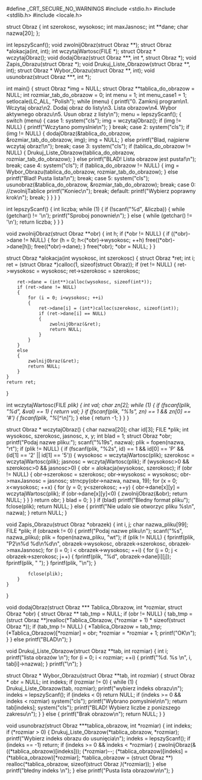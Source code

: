 #define _CRT_SECURE_NO_WARNINGS
#include <stdio.h>
#include <stdlib.h>
#include <locale.h>

struct Obraz
{
	int szerokosc, wysokosc;
	int maxJasnosc;
	int **dane;
	char nazwa[20];
};

int lepszyScanf();
void zwolnijObraz(struct Obraz **);
struct Obraz *alokacja(int, int);
int wczytajWartosc(FILE *);
struct Obraz * wczytajObraz();
void dodajObraz(struct Obraz ***, int *, struct Obraz *);
void Zapis_Obrazu(struct Obraz *);
void Drukuj_Liste_Obrazow(struct Obraz **, int);
struct Obraz * Wybor_Obrazu(struct Obraz **, int);
void usunobraz(struct Obraz ***, int *);


int main()
{
	struct Obraz *img = NULL;
	struct Obraz **tablica_do_obrazow = NULL;
	int rozmiar_tab_do_obrazow = 0;
	int menu = 1;
	int menu_case1 = 1;
	setlocale(LC_ALL, "Polish");
	while (menu)
	{
		printf("0. Zamknij program\n1. Wczytaj obraz\n2. Dodaj obraz do listy\n3. Lista obrazow\n4. Wybor aktywnego obrazu\n5. Usun obraz z listy\n");
		menu = lepszyScanf();
		{
			switch (menu)
			{
			case 1:
				system("cls");
				img = wczytajObraz();
				if (img != NULL) {
					printf("Wczytano pomyslnie\n");
				}
				break;
			case 2:
				system("cls");
				if (img != NULL) {
					dodajObraz(&tablica_do_obrazow, &rozmiar_tab_do_obrazow, img);
					img = NULL;
				}
				else printf("Blad, najpierw wczytaj obraz!\n");
				break;
			case 3:
				system("cls");
				if (tablica_do_obrazow != NULL) {
					Drukuj_Liste_Obrazow(tablica_do_obrazow, rozmiar_tab_do_obrazow);
				}
				else printf("BLAD! Lista obrazow jest pusta!\n");
				break;
			case 4:
				system("cls");
				if (tablica_do_obrazow != NULL) {
					img = Wybor_Obrazu(tablica_do_obrazow, rozmiar_tab_do_obrazow);
				}
				else printf("Blad! Pusta lista!\n");
				break;
			case 5:
				system("cls");
				usunobraz(&tablica_do_obrazow, &rozmiar_tab_do_obrazow);
				break;
			case 0:
				//zwolnijTablice
				printf("Koniec\n");
				break;
			default:
				printf("Wybierz poprawny krok\n");
				break;
			}
		}
	}
}


int lepszyScanf()
{
	int liczba;
	while (1)
	{
		if (!scanf("%d", &liczba))
		{
			while (getchar() != '\n');
			printf("Sproboj ponownie\n");
		}
		else {
			while (getchar() != '\n');
			return liczba;
		}
	}
}

void zwolnijObraz(struct Obraz **obr)
{
	int h;
	if (*obr != NULL)
	{
		if ((*obr)->dane != NULL)
		{
			for (h = 0; h<(*obr)->wysokosc; ++h)
				free((*obr)->dane[h]);
			free((*obr)->dane);
		}
		free(*obr);
		*obr = NULL;
	}
}

struct Obraz *alokacja(int wysokosc, int szerokosc)
{
	struct Obraz *ret;
	int i;
	ret = (struct Obraz *)calloc(1, sizeof(struct Obraz));
	if (ret != NULL)
	{
		ret->wysokosc = wysokosc;
		ret->szerokosc = szerokosc;

		ret->dane = (int**)calloc(wysokosc, sizeof(int*));
		if (ret->dane != NULL)
		{
			for (i = 0; i<wysokosc; ++i)
			{
				ret->dane[i] = (int*)calloc(szerokosc, sizeof(int));
				if (ret->dane[i] == NULL)
				{
					zwolnijObraz(&ret);
					return NULL;
				}
			}
		}
		else
		{
			zwolnijObraz(&ret);
			return NULL;
		}
	}
	return ret;
}

int wczytajWartosc(FILE *plik)
{
	int val;
	char zn[2];
	while (1)
	{
		if (fscanf(plik, "%d", &val) == 1)
		{
			return val;
		}
		if (fscanf(plik, "%1s", zn) == 1 && zn[0] == '#')
		{
			fscanf(plik, "%*[^\n]");
		}
		else
		{
			return -1;
		}
	}
}

struct Obraz * wczytajObraz()
{
	char nazwa[20];
	char id[3];
	FILE *plik;
	int wysokosc, szerokosc, jasnosc, x, y;
	int blad = 1;
	struct Obraz *obr;
	printf("Podaj nazwe pliku:");
	scanf("%19s", nazwa);
	plik = fopen(nazwa, "rt");
	if (plik != NULL)
	{
		if (fscanf(plik, "%2s", id) == 1 && id[0] == 'P' && (id[1] == '2' || id[1] == '5'))
		{
			wysokosc = wczytajWartosc(plik);
			szerokosc = wczytajWartosc(plik);
			jasnosc = wczytajWartosc(plik);
			if (wysokosc>0 && szerokosc>0 && jasnosc>0)
			{
				obr = alokacja(wysokosc, szerokosc);
				if (obr != NULL)
				{
					obr->szerokosc = szerokosc;
					obr->wysokosc = wysokosc;
					obr->maxJasnosc = jasnosc;
					strncpy(obr->nazwa, nazwa, 19);
					for (x = 0; x<wysokosc; ++x)
					{
						for (y = 0; y<szerokosc; ++y)
						{
							obr->dane[x][y] = wczytajWartosc(plik);
							if (obr->dane[x][y]<0)
							{
								zwolnijObraz(&obr);
								return NULL;
							}
						}
					}
					return obr;
				}
				blad = 0;
			}
		}
		if (blad) printf("Bledny format pliku");
		fclose(plik);
		return NULL;
	}
	else
	{
		printf("Nie udalo sie otworzyc pliku %s\n", nazwa);
	}
	return NULL;
}

void Zapis_Obrazu(struct Obraz *obrazek) {
	int i, j;
	char nazwa_pliku[99];
	FILE *plik;
	if (obrazek != 0) {
		printf("Podaj nazwe pliku\n");
		scanf("%s", nazwa_pliku);
		plik = fopen(nazwa_pliku, "wt");
		if (plik != NULL)
		{
			fprintf(plik, "P2\n%d %d\n%d\n", obrazek->wysokosc, obrazek->szerokosc, obrazek->maxJasnosc);
			for (i = 0; i < obrazek->wysokosc; ++i)
			{
				for (j = 0; j < obrazek->szerokosc; j++)
				{
					fprintf(plik, "%d", obrazek->dane[i][j]);
					fprintf(plik, " ");
				}
				fprintf(plik, "\n");
			}

			fclose(plik);
		}
	}
}

void dodajObraz(struct Obraz *** Tablica_Obrazow, int *rozmiar, struct Obraz *obr) {
	struct Obraz ** tab_tmp = NULL;
	if (obr != NULL)
	{
		tab_tmp = (struct Obraz **)realloc(*Tablica_Obrazow, (*rozmiar + 1) * sizeof(struct Obraz *));
		if (tab_tmp != NULL) {
			*Tablica_Obrazow = tab_tmp;
			(*Tablica_Obrazow)[*rozmiar] = obr;
			*rozmiar = *rozmiar + 1;
			printf("OK\n");
		}
	}
	else printf("BLAD\n");
}

void Drukuj_Liste_Obrazow(struct Obraz **tab, int rozmiar)
{
	int i;
	printf("lista obrazów \n");
	for (i = 0; i < rozmiar; ++i)
	{
		printf("%d. %s \n", i, tab[i]->nazwa);
	}
	printf("\n");
}

struct Obraz * Wybor_Obrazu(struct Obraz **tab, int rozmiar) {
	struct Obraz * obr = NULL;
	int indeks;
	if (rozmiar != 0)
	{
		while (1)
		{
			Drukuj_Liste_Obrazow(tab, rozmiar);
			printf("wybierz indeks obrazu\n");
			indeks = lepszyScanf();
			if (indeks < 0) return NULL;
			if (indeks >= 0 && indeks < rozmiar)
				system("cls");
			printf("Wybrano pomyslnie\n\n");
			return tab[indeks];
			system("cls");
			printf("BLAD! Wybierz liczbe z ponizszego zakresu\n");
		}
	}
	else
	{
		printf("Brak obrazow\n");
		return NULL;
	}
}

void usunobraz(struct Obraz ***tablica_obrazow, int *rozmiar) {
	int indeks;
	if (*rozmiar > 0)
	{
		Drukuj_Liste_Obrazow(*tablica_obrazow, *rozmiar);
		printf("Wybierz indeks obrazu do usunięcia\n");
		indeks = lepszyScanf();
		if (indeks == -1) return;
		if (indeks >= 0 && indeks < *rozmiar)
			{
				zwolnijObraz(&((*tablica_obrazow)[indeks]));
				(*rozmiar)--;
				(*tablica_obrazow)[indeks] = (*tablica_obrazow)[*rozmiar];
				*tablica_obrazow = (struct Obraz **) realloc(*tablica_obrazow, sizeof(struct Obraz *)*(*rozmiar));
			}
			else printf("błedny indeks \n");
		}
	else printf("Pusta lista obrazow\n\n");
}
